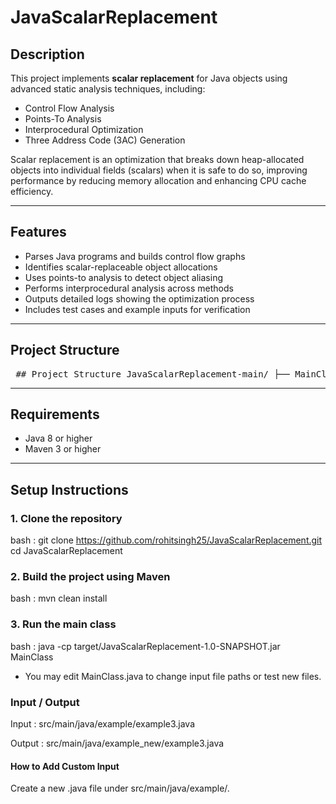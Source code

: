 # JavaScalarReplacement

## Description

This project implements **scalar replacement** for Java objects using advanced static analysis techniques, including:

- Control Flow Analysis
- Points-To Analysis
- Interprocedural Optimization
- Three Address Code (3AC) Generation

Scalar replacement is an optimization that breaks down heap-allocated objects into individual fields (scalars) when it is safe to do so, improving performance by reducing memory allocation and enhancing CPU cache efficiency.

---

## Features

- Parses Java programs and builds control flow graphs
- Identifies scalar-replaceable object allocations
- Uses points-to analysis to detect object aliasing
- Performs interprocedural analysis across methods
- Outputs detailed logs showing the optimization process
- Includes test cases and example inputs for verification

---

## Project Structure

<pre> ## Project Structure JavaScalarReplacement-main/ ├── MainClass.java # Main entry point ├── pom.xml # Maven build file ├── README.md # Project overview (you are here) ├── .gitignore ├── LICENSE ├── .github/ │ └── dependabot.yml # Dependency config ├── src/ │ ├── main/ │ │ └── java/ │ │ ├── com/laamella/javacfa/ # Control flow analyzer │ │ ├── com/scalarreplacement/ # Scalar replacement logic │ │ ├── example/ # Sample input: example3.java │ │ └── example_new/ # Alternate input variant │ └── test/ │ ├── java/ # Unit tests │ └── resources/ │ └── compilation_unit/ # Test Java programs </pre>


---

## Requirements

- Java 8 or higher
- Maven 3 or higher

---

## Setup Instructions

### 1. Clone the repository
bash : git clone https://github.com/rohitsingh25/JavaScalarReplacement.git
cd JavaScalarReplacement

### 2. Build the project using Maven
bash : mvn clean install

### 3. Run the main class
bash : java -cp target/JavaScalarReplacement-1.0-SNAPSHOT.jar MainClass

- You may edit MainClass.java to change input file paths or test new files.


### Input / Output
Input : src/main/java/example/example3.java

Output : src/main/java/example_new/example3.java

#### How to Add Custom Input
Create a new .java file under src/main/java/example/.


